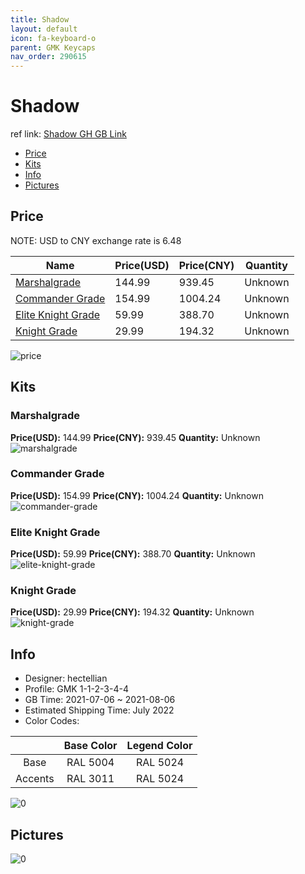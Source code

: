 ```yaml
---
title: Shadow 
layout: default
icon: fa-keyboard-o
parent: GMK Keycaps
nav_order: 290615
---
```


# Shadow 

ref link: [Shadow GH GB Link](https://geekhack.org/index.php?topic=113660.0)

* [Price](#price)
* [Kits](#kits)
* [Info](#info)
* [Pictures](#pictures)

## Price

NOTE: USD to CNY exchange rate is 6.48

| Name          | Price(USD)   |  Price(CNY) | Quantity |
| ------------- | ------------ |  ---------- | -------- |
|[Marshalgrade](#marshalgrade)|144.99|939.45|Unknown|
|[Commander Grade](#commander-grade)|154.99|1004.24|Unknown|
|[Elite Knight Grade](#elite-knight-grade)|59.99|388.70|Unknown|
|[Knight Grade](#knight-grade)|29.99|194.32|Unknown|

<img src="{{ 'assets/images/gmk-keycaps/Shadow/price.png' | relative_url }}" alt="price" class="image featured">

## Kits
### Marshalgrade  
**Price(USD):** 144.99	**Price(CNY):** 939.45	**Quantity:** Unknown  
<img src="{{ 'assets/images/gmk-keycaps/Shadow/kits_pics/marshalgrade.jpg' | relative_url }}" alt="marshalgrade" class="image featured">

### Commander Grade  
**Price(USD):** 154.99	**Price(CNY):** 1004.24	**Quantity:** Unknown  
<img src="{{ 'assets/images/gmk-keycaps/Shadow/kits_pics/commander-grade.jpg' | relative_url }}" alt="commander-grade" class="image featured">

### Elite Knight Grade  
**Price(USD):** 59.99	**Price(CNY):** 388.70	**Quantity:** Unknown  
<img src="{{ 'assets/images/gmk-keycaps/Shadow/kits_pics/elite-knight-grade.png' | relative_url }}" alt="elite-knight-grade" class="image featured">

### Knight Grade  
**Price(USD):** 29.99	**Price(CNY):** 194.32	**Quantity:** Unknown  
<img src="{{ 'assets/images/gmk-keycaps/Shadow/kits_pics/knight-grade.png' | relative_url }}" alt="knight-grade" class="image featured">

## Info
* Designer: hectellian  
* Profile: GMK 1-1-2-3-4-4  
* GB Time: 2021-07-06 ~ 2021-08-06  
* Estimated Shipping Time: July 2022  
* Color Codes:  

| |Base Color     | Legend Color
| :-------------: | :-------------: | :------------:
|Base|RAL 5004|RAL 5024|
|Accents|RAL 3011|RAL 5024|

<img src="{{ 'assets/images/gmk-keycaps/Shadow/0.png' | relative_url }}" alt="0" class="image featured">

## Pictures  
<img src="{{ 'assets/images/gmk-keycaps/Shadow/rendering_pics/0.jpg' | relative_url }}" alt="0" class="image featured">
